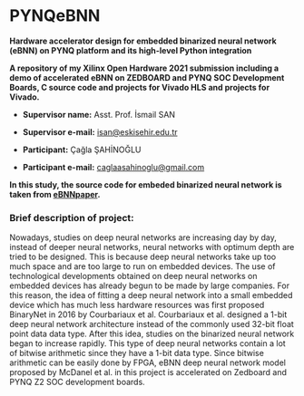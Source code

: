 # PYNQeBNN
**Hardware accelerator design for embedded binarized neural network (eBNN) on PYNQ platform and its high-level Python integration**

**A repository of my Xilinx Open Hardware 2021 submission including a demo of accelerated eBNN on ZEDBOARD and PYNQ SOC Development Boards, C source code and projects for Vivado HLS and projects for Vivado.**

- **Supervisor name:** Asst. Prof. İsmail SAN

- **Supervisor e-mail:** isan@eskisehir.edu.tr

- **Participant:** Çağla ŞAHİNOĞLU

- **Participant e-mail:** caglaasahinoglu@gmail.com

**In this study, the source code for embeded binarized neural network is taken from [eBNNpaper](https://arxiv.org/abs/1709.02260).**

### Brief description of project:
Nowadays, studies on deep neural networks are increasing day by day, instead of deeper neural networks, neural networks with optimum depth are tried to be designed. This is because deep neural networks take up too much space and are too large to run on embedded devices. The use of technological developments obtained on deep neural networks on embedded devices has already begun to be made by large companies. For this reason, the idea of fitting a deep neural network into a small embedded device which has much less hardware resources was first proposed BinaryNet in 2016 by Courbariaux et al. Courbariaux et al. designed a 1-bit deep neural network architecture instead of the commonly used 32-bit float point data data type. After this idea, studies on the binarized neural network began to increase rapidly. This type of deep neural networks contain a lot of bitwise arithmetic since they have a 1-bit data type. Since bitwise arithmetic can be easily done by FPGA, eBNN deep neural network model proposed by McDanel et al. in this project is accelerated on Zedboard and PYNQ Z2 SOC development boards.


